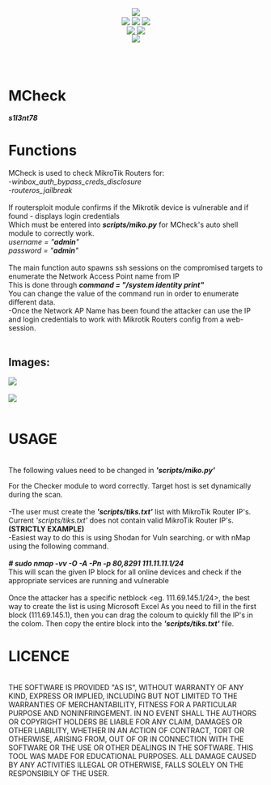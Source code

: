 <p align="center">
 <img align="center" src="https://raw.githubusercontent.com/s1l3nt78/MCheck/master/files/logo.PNG" />
<br />
 <img align="center" src="https://img.shields.io/github/issues/s1l3nt78/MCheck" />
 <img align="center" src="https://img.shields.io/github/forks/s1l3nt78/MCheck" />
 <img align="center" src="https://img.shields.io/github/stars/s1l3nt78/MCheck" />
 <br />
 <img align="center" src="https://img.shields.io/badge/Build-Alfa-orange" />
 <img align="center" src="https://img.shields.io/badge/Version-0.2-red" />
 <br />
  <img align="center" src="https://img.shields.io/badge/Author-s1l3nt78-yellowgreen" />
</p>
<br />
<br />

# MCheck
<strong>*s1l3nt78*</strong>

# Functions

  MCheck is used to check MikroTik Routers for:
  <br />
     <em>-winbox_auth_bypass_creds_disclosure
  <br />
     -routeros_jailbreak</em>
  <br />
  <br />
  If routersploit module confirms if the Mikrotik device is vulnerable and if found - displays login credentials
  <br />
  Which must be entered into <strong><em>scripts/miko.py</em></strong> for MCheck's auto shell module to correctly work.
  <br />
    <em> username = "<strong>admin</strong>"
 <br />
         password = "<strong>admin</strong>"</em>
  <br />
  <br />
  The main function auto spawns ssh sessions on the compromised targets to enumerate the Network Access Point name from IP
  <br>
    This is done through <strong><em>command = "/system identity print"</em></strong>
    <br />
    You can change the value of the command run in order to enumerate different data.
    <br />
    -Once the Network AP Name has been found the attacker can use the IP and login credentials to work with
     Mikrotik Routers config from a web-session.
    <br>
    <br>

<h2>Images:</h2>
<p>
<img align="center" src="https://raw.githubusercontent.com/s1l3nt78/MCheck/master/files/main.PNG">
 <br />
 <br />
<img align="center" src="https://raw.githubusercontent.com/s1l3nt78/MCheck/master/files/mcheck.PNG" 
</p>
<br />
 <br />
 
# USAGE
<br />
  The following values need to be changed in <strong><em>'scripts/miko.py'</em></strong>
 
  For the Checker module to word correctly. Target host is set dynamically during the scan.
  <br />
  <br />
  -The user must create the <strong><em>'scripts/tiks.txt'</em></strong> list with MikroTik Router IP's.
  <br />
  Current <em>'scripts/tiks.txt'</em> does not contain valid MikroTik Router IP's. <strong>(STRICTLY EXAMPLE)</strong>
  <br />
  -Easiest way to do this is using Shodan for Vuln searching.
     or with nMap using the following command.
    <br />
    <br />
    <strong><em># sudo nmap -vv -O -A -Pn -p 80,8291 111.11.11.1/24</em></strong>
    <br />
    This will scan the given IP block for all online devices and check if the appropriate services are running and vulnerable
    <br />
    <br />
    Once the attacker has a specific netblock <eg. 111.69.145.1/24>, the best way to create the list is using Microsoft Excel
    As you need to fill in the first block (111.69.145.1), then you can drag the coloum to quickly fill the IP's in the colom.
    Then copy the entire block into the <strong><em>'scripts/tiks.txt'</em></strong> file.
    <br />

# LICENCE
<br />
THE SOFTWARE IS PROVIDED "AS IS", WITHOUT WARRANTY OF ANY KIND, EXPRESS OR
IMPLIED, INCLUDING BUT NOT LIMITED TO THE WARRANTIES OF MERCHANTABILITY,
FITNESS FOR A PARTICULAR PURPOSE AND NONINFRINGEMENT. IN NO EVENT SHALL THE
AUTHORS OR COPYRIGHT HOLDERS BE LIABLE FOR ANY CLAIM, DAMAGES OR OTHER
LIABILITY, WHETHER IN AN ACTION OF CONTRACT, TORT OR OTHERWISE, ARISING FROM,
OUT OF OR IN CONNECTION WITH THE SOFTWARE OR THE USE OR OTHER DEALINGS IN
THE SOFTWARE.
THIS TOOL WAS MADE FOR EDUCATIONAL PURPOSES. ALL DAMAGE CAUSED BY ANY ACTIVITIES 
ILLEGAL OR OTHERWISE, FALLS SOLELY ON THE RESPONSIBILY OF THE USER.


  
